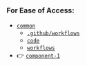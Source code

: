 ### For Ease of Access:
- [`common`](https://github.com/MaxFogwall/common)
  - [`.github/workflows`](https://github.com/MaxFogwall/common/tree/main/.github/workflows)
  - [`code`](https://github.com/MaxFogwall/common/tree/main/code)
  - [`workflows`](https://github.com/MaxFogwall/common/tree/main/workflows)
- 👉 [`component-1`](https://github.com/MaxFogwall/component-1)